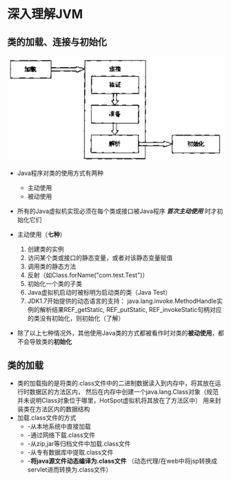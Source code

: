 # 深入理解JVM

## 类的加载、连接与初始化
   ![](images/jvm01.png 'jvm加载过程')
   
 * Java程序对类的使用方式有两种
   * 主动使用
   * 被动使用
 * 所有的Java虚拟机实现必须在每个类或接口被Java程序 **_首次主动使用_** 时才初始化它们
 * 主动使用（**七种**）
   1. 创建类的实例
   2. 访问某个类或接口的静态变量，或者对该静态变量赋值
   3. 调用类的静态方法
   4. 反射（如Class.forName("com.test.Test")）
   5. 初始化一个类的子类
   6. Java虚拟机启动时被标明为启动类的类（Java Test）
   7. JDK1.7开始提供的动态语言的支持：
    java.lang.invoke.MethodHandle实例的解析结果REF_getStatic, REF_putStatic, REF_invokeStatic句柄对应的类没有初始化，则初始化（了解）
  
 * 除了以上七种情况外，其他使用Java类的方式都被看作时对类的**被动使用**，都不会导致类的**初始化**
## 类的加载
 * 类的加载指的是将类的.class文件中的二进制数据读入到内存中，将其放在运行时数据区的方法区内，
 然后在内存中创建一个java.lang.Class对象（规范并未说明Class对象位于哪里，HotSpot虚拟机将其放在了方法区中）
 用来封装类在方法区内的数据结构
 * 加载.class文件的方式
   * -从本地系统中直接加载
   * -通过网络下载.class文件
   * -从zip,jar等归档文件中加载.class文件
   * -从专有数据库中提取.class文件
   * -**将java源文件动态编译为.class文件** （动态代理/在web中将jsp转换成servlet进而转换为.class文件）
  